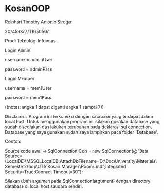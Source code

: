 # KosanOOP
Reinhart Timothy Antonio Siregar

20/456377/TK/50507

Prodi Teknologi Informasi

Login Admin:

username = adminUser

password = adminPass

Login Member:

username = mem1User

password = mem1Pass

((notes: angka 1 dapat diganti angka 1 sampai 7))



Disclaimer: Program ini terkoneksi dengan database yang terdapat dalam local host. Untuk menggunakan program ini, silakan gunakan database yang sudah disediakan 
dan lakukan perubahan pada deklarasi sql connection. Database yang saya gunakan sudah saya lampirkan pada folder 'Database'.

Contoh:

Source code awal -> SqlConnection Con = new SqlConnection(@"Data Source=(LocalDB)\MSSQLLocalDB;AttachDbFilename=D:\Doc\University\Materials\Semester2\oop\UTS\Kosan Manager\Rooms.mdf;Integrated Security=True;Connect Timeout=30");

Silakan ubah argumen pada SqlConnection(argument) dengan directory database di local host saudara sendiri.
        

